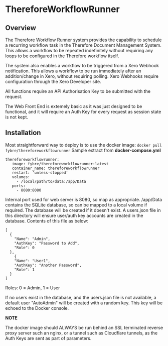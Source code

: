 # ThereforeWorkflowRunner
## Overview
The Therefore Workflow Runner system provides the capability to schedule a recurring workflow task in the Therefore Document Management System. This allows a workflow to be repeated indefinitely without requiring any loops to be configured in the Therefore workflow itself.

The system also enables a workflow to be triggered from a Xero Webhook notification. This allows a workflow to be run immediately after an addition/change in Xero, without requiring polling. Xero Webhooks require configuration through the Xero Developer site.

All functions require an API Authorisation Key to be submitted with the request.

The Web Front End is extemely basic as it was just designed to be functional, and it will require an Auth Key for every request as session state is not kept.

## Installation
Most straightforward way to deploy is to use the docker image:
`docker pull fybre/thereforeworkflowrunner`
Sample extract from **docker-compose.yml**
 ```
thereforeworkflowrunner:
    image: fybre/thereforeworkflowrunner:latest
    container_name: thereforeworkflowrunner
    restart: 'unless-stopped'
    volumes:
      - /local/path/to/data:/app/Data
    ports:
      - 8080:8080
```
Internal port used for web server is 8080, so map as appropriate.
/app/Data contains the SQLite database, so can be mapped to a local volume if required. The database will be created if it doesn't exist.
A users.json file in this directory will ensure user/auth key accounts are created in the database. Contents of this file as below:
```
[
  {
    "Name": "Admin",
    "AuthKey": "Password to Add",
    "Role": 0
  },
    {
    "Name": "User1",
    "AuthKey": "Another Password",
    "Role": 1
  }
]
```
Roles: 0 = Admin, 1 = User

If no users exist in the database, and the users.json file is not available, a default user "AutoAdmin" will be created with a random key. This key will be echoed to the Docker console.

**NOTE**

The docker image should ALWAYS be run behind an SSL terminated reverse proxy server such an nginx, or a tunnel such as Cloudflare tunnels, as the Auth Keys are sent as part of parameters.
